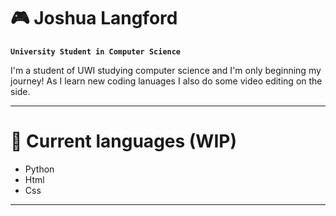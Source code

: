 # 🎮 Joshua Langford

**`University Student in Computer Science`**

<html>
<body>
<p>I'm a student of UWI studying computer science and I'm only beginning my journey!
As I learn new coding lanuages I also do some video editing on the side.</p>
</body>
</html>

---
# 🧰 Current languages (WIP)

- Python
- Html
- Css
---


